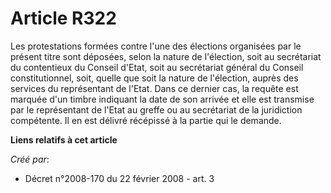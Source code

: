 # Article R322

Les protestations formées contre l'une des élections organisées par le présent titre sont déposées, selon la nature de
l'élection, soit au secrétariat du contentieux du Conseil d'Etat, soit au secrétariat général du Conseil constitutionnel,
soit, quelle que soit la nature de l'élection, auprès des services du représentant de l'Etat. Dans ce dernier cas, la requête
est marquée d'un timbre indiquant la date de son arrivée et elle est transmise par le représentant de l'Etat au greffe ou au
secrétariat de la juridiction compétente. Il en est délivré récépissé à la partie qui le demande.

**Liens relatifs à cet article**

_Créé par_:

  - Décret n°2008-170 du 22 février 2008 - art. 3
